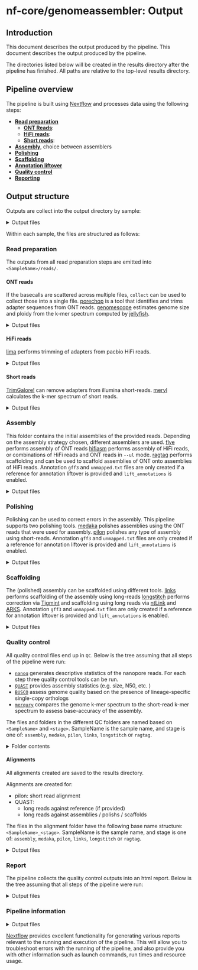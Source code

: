 # nf-core/genomeassembler: Output

## Introduction

This document describes the output produced by the pipeline.
This document describes the output produced by the pipeline.

The directories listed below will be created in the results directory after the pipeline has finished. All paths are relative to the top-level results directory.

## Pipeline overview

The pipeline is built using [Nextflow](https://www.nextflow.io/) and processes data using the following steps:

- [**Read preparation**](#read-preparation)
  - [**ONT Reads**](#ont-reads):
  - [**HiFi reads**](#hifi-reads):
  - [**Short reads**](#short-reads):
- [**Assembly**](#assembly), choice between assemblers
- [**Polishing**](#polishing)
- [**Scaffolding**](#scaffolding)
- [**Annotation liftover**](#annotations)
- [**Quality control**](#quality-control)
- [**Reporting**](#report)

## Output structure

Outputs are collect into the output directory by sample:

<details markdown="1">
<summary>Output files</summary>

- `<SampleName>/`

</details>

Within each sample, the files are structured as follows:

### Read preparation

The outputs from all read preparation steps are emitted into `<SampleName>/reads/`.

#### ONT reads

If the basecalls are scattered across multiple files, `collect` can be used to collect those into a single file.
[porechop](https://github.com/rrwick/Porechop) is a tool that identifies and trims adapter sequences from ONT reads.
[genomescope](https://github.com/tbenavi1/genomescope2.0) estimates genome size and ploidy from the k-mer spectrum computed by [jellyfish](https://github.com/gmarcais/Jellyfish).

<details markdown="1">
<summary>Output files</summary>

- `<SampleName>/`
  - `reads/`
    - `collect/`: single fastq.gz files per sample
    - `porechop/`: output from porechop, fastq.gz
    - `genomescope/`: output from jellyfish and genomescope
      - `jellyfish/`
        - `count/`: output from jellyfish count
        - `stats/`: output from jellyfish stats
        - `histo/`: output from jellyfish histogram
        - `dump/`: output from jellyfish dump
      - `genomescope/`: genomescope plots

</details>

#### HiFi reads

[lima](https://lima.how/) performs trimming of adapters from pacbio HiFi reads.

<details markdown="1">
<summary>Output files</summary>

- `<SampleName>/`
  - `reads/`
    - `lima/`: hifi reads after adapter removal with lima.
      - `fastq/`: hifi reads after adapter remval with lima converted to fastq format.

</details>

#### Short reads

[TrimGalore!](https://github.com/FelixKrueger/TrimGalore) can remove adapters from illumina short-reads.
[meryl](https://github.com/marbl/meryl) calculates the k-mer spectrum of short reads.

<details markdown="1">
<summary>Output files</summary>

- `<SampleName>/`
  - `reads/`
    - `trimgalore/`:
      - `<SampleName>_val_1.fq.gz`: Trimmed forward reads
      - `<SampleName>_val_2.fq.gz`: Trimmed reverse reads (if included)
      - `<SampleName>_1.fastq.gz.trimming_report.txt`: Trimming report forward
      - `<SampleName>_2.fastq.gz.trimming_report.txt`: Trimming report reverse (if included)
    - `meryl/`: output from meryl
      - `count/`: k-mer counts per file
      - `unionsum/`: union of k-mer counts per sample

</details>

### Assembly

This folder contains the initial assemblies of the provided reads.
Depending on the assembly strategy chosen, different assemblers are used.
[flye](https://github.com/mikolmogorov/Flye) performs assembly of ONT reads
[hifiasm](https://github.com/chhylp123/hifiasm) performs assembly of HiFi reads, or combinations of HiFi reads and ONT reads in `--ul` mode.
[ragtag](https://github.com/malonge/RagTag) performs scaffolding and can be used to scaffold assemblies of ONT onto assemblies of HiFi reads.
Annotation `gff3` and `unmapped.txt` files are only created if a reference for annotation liftover is provided and `lift_annotations` is enabled.

<details markdown="1">
<summary>Output files</summary>

- `<SampleName>`
  - `assembly/`
    - `flye/`: output from flye.
      - `<SampleName>.assembly.fasta.gz`: Assembly in gzipped fasta format
      - `<SampleName>.assembly_graph.gfa.gz`: Assembly graph in gzipped gfa format
      - `<SampleName>.assembly_graph.gv.gz`: Assembly graph in gzipped gv format
      - `<SampleName>.assembly_info.txt`: Information on the assembly
      - `<SampleName>.flye.log`: flye log-file
      - `<SampleName>.params.json`: params used for running flye
    - `hifiasm/`: output from hifiasm.
      - `<SampleName>.asm.bp.p_ctg.fa.gz`: gzipped fasta file of the primary contigs
      - `<SampleName>.asm.bp.p_ctg.gfa`: primary contigs in gfa format
      - `<SampleName>.asm.bp.p_utg.gfa`: processed unitigs in gfa format
      - `<SampleName>.asm.bp.r_utg.gfa`: raw unitigs in gfa format
      - `<SampleName>.stderr.log`: Any output form hifiasm to stderr
      - `gfa2_fasta/`: hifiasm assembly in fasta format.
    - `ragtag/`: output from RagTag, only if `'flye_on_hifiasm'` was used as the assembler. Contains one folder per sample.
      - `<SampleName>_assembly_scaffold/`
        - `<SampleName>_assembly_scaffold.agp`: Scaffolds in agp format
        - `<SampleName>_assembly_scaffold.fasta`: Scaffolds in fasta format
        - `<SampleName>_assembly_scaffold.stats`: Scaffolding statistics.
    - `<SampleName>_assembly.gff3` annotation liftover
    - `<SampleName>_assembly.unnapped.txt` annotations that could not be lifted over during annotation liftover

</details>

### Polishing

Polishing can be used to correct errors in the assembly. This pipeline supports two polishing tools.
[medaka](https://github.com/nanoporetech/medaka/) polishes assemblies using the ONT reads that were used for assembly.
[pilon](https://github.com/broadinstitute/pilon) polishes any type of assembly using short-reads.
Annotation `gff3` and `unmapped.txt` files are only created if a reference for annotation liftover is provided and `lift_annotations` is enabled.

<details markdown="1">
<summary>Output files</summary>

- `<SampleName>`
  - `polish/`
    - `pilon/`: output from pilon
      - `<SampleName>_pilon.fasta` Polished assembly
      - `<SampleName>_pilon.gff3` annotation liftover
      - `<SampleName>_pilon.unnapped.txt` annotations that could not be lifted over during annotation liftover
    - `medaka/`: output from medaka
      - `<SampleName>_medaka.fa.gz` Polished assembly
      - `<SampleName>_medaka.gff3` annotation liftover
      - `<SampleName>_medaka.unnapped.txt` annotations that could not be lifted over during annotation liftover

</details>

### Scaffolding

The (polished) assembly can be scaffolded using different tools.
[links](https://github.com/bcgsc/LINKS) performs scaffolding of the assembly using long-reads
[longstitch](https://github.com/bcgsc/longstitch) performs correction via [Tigmint](https://github.com/bcgsc/tigmint) and scaffolding using long reads via [ntLink](https://github.com/bcgsc/ntLink) and [ARKS](https://github.com/bcgsc/arcs).
Annotation `gff3` and `unmapped.txt` files are only created if a reference for annotation liftover is provided and `lift_annotations` is enabled.

<details markdown="1">
<summary>Output files</summary>

- `<SampleName>`
  - `scaffold/`
    - `links/`: output from links
      - `<SampleName>_links.gv`: scaffolding graph
      - `<SampleName>_links.log`: log file
      - `<SampleName>_links.scaffolds`: scaffold statistics
      - `<SampleName>_links.scaffolds.fa`: scaffold fasta
      - `<SampleName>_links.gff3` annotation liftover
      - `<SampleName>_links.unnapped.txt` annotations that could not be lifted over during annotation liftover
    - `longstitch/`: output from longstitch
      - `<SampleName>_tigmint-ntLinks.arks.longstitch-scaffolds.fa`: Scaffolds after scaffolding with tigmint, ntLinks, and arks. Annotations are based on this file.
      - `<SampleName>_tigmint-ntLinks.longstitch-scaffolds.fa`: Scaffolds after scaffolding with tigmint, and ntLinks.
      - `<SampleName>_longstitch.gff3` annotation liftover (onto `*._tigmint-ntLinks.arks.*`)
      - `<SampleName>_longstitch.unnapped.txt` annotations that could not be lifted over during annotation liftover
    - `ragtag/`: output from RagTag
      - `<SampleName>_ragtag_<Reference>/`
        - `<SampleName>_ragtag_<Reference>.agp`: agp file, scaffolding results
        - `<SampleName>_ragtag_<Reference>.fasta`: Scaffold fasta file
        - `<SampleName>_ragtag_<Reference>.stats`: Scaffolding statistics
        - `<SampleName>_ragtag.gff3` annotation liftover
        - `<SampleName>_ragtag.unnapped.txt` annotations that could not be lifted over during annotation liftover

</details>

### Quality control

All quality control files end up in `QC`. Below is the tree assuming that all steps of the pipeline were run:

- [`nanoq`](https://github.com/esteinig/nanoq) generates descriptive statistics of the nanopore reads.
  For each step three quality control tools can be run.
- [`QUAST`](https://github.com/ablab/quast) provides assembly statistics (e.g. size, N50, etc. )
- [`BUSCO`](https://busco.ezlab.org/) assess genome quality based on the presence of lineage-specific single-copy orthologs
- [`merqury`](https://github.com/marbl/merqury) compares the genome k-mer spectrum to the short-read k-mer spectrum to assess base-accuracy of the assembly.

The files and folders in the different QC folders are named based on
`<SampleName>` and `<stage>`. SampleName is the sample name, and stage is one of: `assembly`, `medaka`, `pilon`, `links`, `longstitch` or `ragtag`.

<details markdown="1">
<summary>Folder contents</summary>

- `<SampleName>`
  - `QC/`:
    - `BUSCO/`: BUSCO reports
      - `<SampleName>_<stage>-<BuscoLineage>-busco/`: BUSCO output folder, please refer to BUSCO documentation for details.
      - `<SampleName>_<stage>-<BuscoLineage>-busco.batch_summary.txt`: BUSCO batch summary output
      - `short_summary.specific.<SampleName>_<stage>.{txt,json}`: BUSCO short summaries in txt and json format
    - `merqury/`: merqury analysis of the assembly
      - `<SampleName>_<stage>.<SampleName>.assembly.qv`: QV of the assembly (per sequence)
      - `<SampleName>_<stage>.<SampleName>.assembly.spectra-cn.fl.png` : Copy Number plot, filled
      - `<SampleName>_<stage>.<SampleName>.assembly.spectra-cn.ln.png` : Copy Number plot, lines
      - `<SampleName>_<stage>.<SampleName>.assembly.spectra-cn.st.png` : Copy Number plot, semi-transparent
      - `<SampleName>_<stage>.<SampleName>.assembly.spectra-cn.hist` : Copy Number histogram file
      - `<SampleName>_<stage>.completeness.stats` : Assembly completeness statistics (overall)
      - `<SampleName>_<stage>.qv` : Assembly QV (overall)
      - `<SampleName>_<stage>.spectra-asm.fl.png` : Assembly k-mer spectrum, filled
      - `<SampleName>_<stage>.spectra-asm.ln.png` : Assembly k-mer spectrum, lines
      - `<SampleName>_<stage>.spectra-asm.st.png` : Assembly k-mer spectrum, semi-transparent
      - `<SampleName>_<stage>.spectra-asm.hist` : Assembly QV (overall)
      - `<SampleName>_<stage>.dist_only.hist` : Number of k-mers distinct to the assembly
      - `<SampleName>_<stage>.assembly_only.bed` : bp errors in assembly (bed)
      - `<SampleName>_<stage>.assembly_only.wig` : bp errors in assembly (wig)
      - `<SampleName>_<stage>.unionsum.hist.ploidy` : ploidy estimates from short-reads
    - `nanoq/`: nanoq results
      - `<SampleName>_report.json`: nanoq report in json format
      - `<SampleName>_stats.json`: nanoq stats in json format
    - `QUAST/`: QUAST analysis
      - `<Sample Name>_<stage>/`: QUAST results, cp. [QUAST Docs](https://github.com/ablab/quast?tab=readme-ov-file#output)
        - `report.txt`: summary table
        - `report.tsv`: tab-separated version, for parsing, or for spreadsheets (Google Docs, Excel, etc)
        - `report.tex`: Latex version
        - `report.pdf`: PDF version, includes all tables and plots for some statistics
        - `report.html`: everything in an interactive HTML file
        - `icarus.html`: Icarus main menu with links to interactive viewers
        - `contigs_reports/`: [only if a reference genome is provided]
          - `misassemblies_report`: detailed report on misassemblies
          - `unaligned_report`: detailed report on unaligned and partially unaligned contigs
        - `reads_stats/`: [only if reads are provided]
          - `reads_report`: detailed report on mapped reads statistics
      - `<Sample Name>_<stage_report>.tsv`: QUAST summary report

</details>

#### Alignments

All alignments created are saved to the results directory.

Alignments are created for:

- pilon: short read alignment
- QUAST:
  - long reads against reference (if provided)
  - long reads against assemblies / polishs / scaffolds

The files in the alignment folder have the following base name structure:
`<SampleName>_<stage>`. SampleName is the sample name, and stage is one of:
`assembly`, `medaka`, `pilon`, `links`, `longstitch` or `ragtag`.

<details markdown="1">
<summary>Output files</summary>

- `<SampleName>`
  - `QC/`
    - `alignments/`: alignments to assemblies
      - `<SampleName>_<stage>.bam` Alignment
      - `<SampleName>_<stage>.bai` bam index file
      - `<SampleName>_<stage>.stats` comprehensive statistics from alignment file
      - `<SampleName>_<stage>.idxstats` alignment summary statistics
      - `<SampleName>_<stage>.flagstat` number of alignments for each FLAG type
      - `shortreads/`: folder containing short read mapping for pilon
        - `<SampleName>_shortreads.bam` Alignment
        - `<SampleName>_shortreads.bai` bam index file
        - `<SampleName>_shortreads.stats` comprehensive statistics from alignment file
        - `<SampleName>_shortreads.idxstats` alignment summary statistics
        - `<SampleName>_shortreads.flagstat` number of alignments for each FLAG type
      - `reference/`: folder containing alignment of long reads to reference
        - `<SampleName>_to_reference.bam` Alignment
        - `<SampleName>_to_reference.bai` bam index file
        - `<SampleName>_to_reference.stats` comprehensive statistics from alignment file
        - `<SampleName>_to_reference.idxstats` alignment summary statistics
        - `<SampleName>_to_reference.flagstat` number of alignments for each FLAG type

</details>

### Report

The pipeline collects the quality control outputs into an html report. Below is the tree assuming that all steps of the pipeline were run:

<details markdown="1">
<summary>Output files</summary>

- `report/`:
  - `busco_files/reports.tsv`: Table containing aggregated BUSCO reports
  - `quast_files/reports.tsv`: Table containing aggregated QUAST reports
  - `report.html` : The report file
  - `report_files/`: Folder containing js and css. Required to properly display the `.html` file

</details>

### Pipeline information

<details markdown="1">
<summary>Output files</summary>

- `pipeline_info/`
  - Reports generated by Nextflow: `execution_report.html`, `execution_timeline.html`, `execution_trace.txt` and `pipeline_dag.dot`/`pipeline_dag.svg`.
  - Reports generated by the pipeline: `pipeline_report.html`, `pipeline_report.txt` and `software_versions.yml`. The `pipeline_report*` files will only be present if the `--email` / `--email_on_fail` parameter's are used when running the pipeline.
  - Reformatted samplesheet files used as input to the pipeline: `samplesheet.valid.csv`.
  - Parameters used by the pipeline run: `params.json`.

</details>

[Nextflow](https://www.nextflow.io/docs/latest/tracing.html) provides excellent functionality for generating various reports relevant to the running and execution of the pipeline. This will allow you to troubleshoot errors with the running of the pipeline, and also provide you with other information such as launch commands, run times and resource usage.
